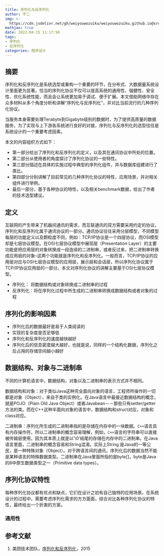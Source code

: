 ```yaml
---
title: 序列化与反序列化
author: 不二
img: >-
  https://cdn.jsdelivr.net/gh/weiyouwozuiku/weiyouwozuiku.github.io@src/source/_posts/PageImg/程序设计/序列化与反序列化.jpg
mathjax: true
date: 2022-04-15 11:17:58
tags: 
- 序列化
- 反序列化
categories: 程序设计
---
```


## 摘要

序列化和反序列化是系统选型或重构一个重要的环节，在分布式、大数据量系统设计里面更为显著。恰当的序列化协议不仅可以提高系统的通用性、强健性、安全性、优化系统性能，而且会让系统更加易于调试、便于扩展。本文借助网络中存在众多材料从多个角度分析和讲解“序列化与反序列化”，并对比当前流行的几种序列化协议。

当服务本身需要处理Terabyte到Gigabyte级别的数据时，为了提供高质量的数据服务，为了实现与上下游各系统进行良好的对接，序列化与反序列化的选型往往是系统设计的一个重要考虑因素。

本文的内容组织方式如下：

- 第一部分给出了序列化和反序列化的定义，以及其在通讯协议中所处的位置。
- 第二部分从使用者的角度探讨了序列化协议的一些特性。
- 第三部分描述在具体的实施过程中典型的序列化组件，并与数据库组建进行了类比。
- 第四部分分别讲解了目前常见的几种序列化协议的特性，应用场景，并对相关组件进行举例。
- 最后一部分，基于各种协议的特性，以及相关benchmark数据，给出了作者的技术选型建议。

## 定义

互联网的产生带来了机器间通讯的需求，而互联通讯的双方需要采用约定的协议，序列化和反序列化属于通讯协议的一部分。通讯协议往往采用分层模型，不同模型每层的功能定义以及颗粒度不同，例如：TCP/IP协议是一个四层协议，而OSI模型却是七层协议模型。在OSI七层协议模型中展现层（Presentation Layer）的主要功能是把应用层的对象转换成一段连续的二进制串，或者反过来，把二进制串转换成应用层的对象–这两个功能就是序列化和反序列化。一般而言，TCP/IP协议的应用层对应与OSI七层协议模型的应用层，展示层和会话层，所以序列化协议属于TCP/IP协议应用层的一部分。本文对序列化协议的讲解主要基于OSI七层协议模型。

- 序列化： 将数据结构或对象转换成二进制串的过程
- 反序列化：将在序列化过程中所生成的二进制串转换成数据结构或者对象的过程

## 序列化的影响因素

- 序列化后的数据最好是易于人类阅读的
- 实现的复杂度是否足够低
- 序列化和反序列化的速度越快越好
- 序列化后的信息密度越大越好，也就是说，同样的一个结构化数据，序列化之后占用的存储空间越小越好

## 数据结构、对象与二进制串

不同的计算机语言中，数据结构，对象以及二进制串的表示方式并不相同。

数据结构和对象：对于类似Java这种完全面向对象的语言，工程师所操作的一切都是对象（Object），来自于类的实例化。在Java语言中最接近数据结构的概念，就是POJO（Plain Old Java Object）或者Javabean－－那些只有setter/getter方法的类。而在C++这种半面向对象的语言中，数据结构和struct对应，对象和class对应。

二进制串：序列化所生成的二进制串指的是存储在内存中的一块数据。`C++`语言具有内存操作符，所以二进制串的概念容易理解，例如，`C++`语言的字符串可以直接被传输层使用，因为其本质上就是以’\0’结尾的存储在内存中的二进制串。在Java语言里面，二进制串的概念容易和String混淆。实际上String 是Java的一等公民，是一种特殊对象（Object）。对于跨语言间的通讯，序列化后的数据当然不能是某种语言的特殊数据类型。二进制串在Java里面所指的是byte[]，byte是Java的8中原生数据类型之一（Primitive data types）。

## 序列化协议特性

每种序列化协议都有优点和缺点，它们在设计之初有自己独特的应用场景。在系统设计的过程中，需要考虑序列化需求的方方面面，综合对比各种序列化协议的特性，最终给出一个折衷的方案。

### 通用性



## 参考文献

1. 美团技术团队，[序列化和反序列化](https://tech.meituan.com/2015/02/26/serialization-vs-deserialization.html)，2015
